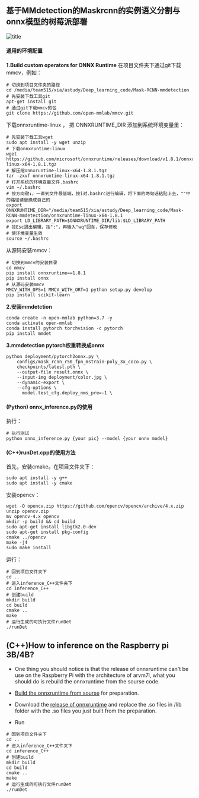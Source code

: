 ## 基于MMdetection的Maskrcnn的实例语义分割与onnx模型的树莓派部署

![title](https://gitee.com/CN_13/images/raw/master/img/title.png)

#### 通用的环境配置

**1.Build custom operators for ONNX Runtime**
在项目文件夹下通过git下载mmcv，例如：

```shell
# 切换到项目文件夹的路径
cd /media/team515/xia/astudy/Deep_learning_code/Mask-RCNN-mmdetection
# 先安装下载工具git
apt-get install git
# 通过git下载mmcv的包
git clone https://github.com/open-mmlab/mmcv.git
```

下载onnxruntime-linux ， 把 ONNXRUNTIME_DIR 添加到系统环境变量里：

```shell
# 先安装下载工具wget
sudo apt install -y wget unzip
# 下载onnxruntime-linux
wget https://github.com/microsoft/onnxruntime/releases/download/v1.8.1/onnxruntime-linux-x64-1.8.1.tgz
# 解压缩onnxruntime-linux-x64-1.8.1.tgz
tar -zxvf onnxruntime-linux-x64-1.8.1.tgz
# 打开系统的环境变量文件.bashrc
vim ~/.bashrc
# 按方向键↓，一直到文件最低端，按i对.bashrc进行编辑，将下面的两句话粘贴上去，""中的路径请替换成自己的
export ONNXRUNTIME_DIR="/media/team515/xia/astudy/Deep_learning_code/Mask-RCNN-mmdetection/onnxruntime-linux-x64-1.8.1
export LD_LIBRARY_PATH=$ONNXRUNTIME_DIR/lib:$LD_LIBRARY_PATH
# 按Esc退出编辑，按":"，再输入"wq"回车，保存修改
# 使环境变量生效
source ~/.bashrc
```

从源码安装mmcv：

```shell
# 切换到mmcv的安装目录
cd mmcv
pip install onnxruntime==1.8.1
pip install onnx
# 从源码安装mmcv
MMCV_WITH_OPS=1 MMCV_WITH_ORT=1 python setup.py develop
pip install scikit-learn
```

**2.安装mmdetction**

```shell
conda create -n open-mmlab python=3.7 -y
conda activate open-mmlab
conda install pytorch torchvision -c pytorch
pip install mmdet
```

**3.mmdetection pytorch权重转换成onnx**

```shell
python deployment/pytorch2onnx.py \
    configs/mask_rcnn_r50_fpn_mstrain-poly_3x_coco.py \
    checkpoints/latest.pth \
    --output-file result.onnx \
    --input-img deployment/color.jpg \
    --dynamic-export \
    --cfg-options \
      model.test_cfg.deploy_nms_pre=-1 \
```

#### (Python) onnx_inference.py的使用      

执行：

~~~shell
# 执行测试
python onnx_inference.py {your pic} --model {your onnx model}
~~~

#### (C++)runDet.cpp的使用方法

首先，安装cmake。在项目文件夹下：

```shell
sudo apt install -y g++
sudo apt install -y cmake
```

安装opencv：

```shell
wget -O opencv.zip https://github.com/opencv/opencv/archive/4.x.zip
unzip opencv.zip
mv opencv-4.x opencv
mkdir -p build && cd build
sudo apt-get install libgtk2.0-dev
sudo apt-get install pkg-config
cmake ../opencv
make -j4
sudo make install
```

运行：

```shell
# 回到项目文件夹下
cd ..
# 进入inference_C++文件夹下
cd inference_C++
# 创建build
mkdir build
cd build
cmake ..
make
# 运行生成的可执行文件runDet
./runDet
```

## (C++)How to inference on the Raspberry pi 3B/4B?

- One thing you should notice is that the release of onnxruntime can't be use on the Raspberry Pi with the architecture of  arvm7l, what you should do is rebuild the onnxruntime from the sourse code.

- [Build the onnxruntime from sourse](./inference_C++/config.md) for preparation.
- Download the [release of onnxruntime](https://github.com/microsoft/onnxruntime/releases) and replace the .so files in /lib folder with the .so files you just built from the preparation.

- Run

```shell
# 回到项目文件夹下
cd ..
# 进入inference_C++文件夹下
cd inference_C++
# 创建build
mkdir build
cd build
cmake ..
make
# 运行生成的可执行文件runDet
./runDet
```

